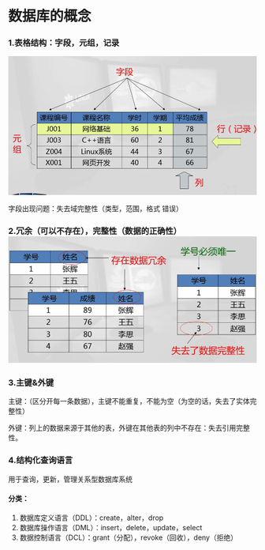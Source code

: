 # 数据库的概念  

### 1.表格结构：字段，元组，记录      

![p1](../img/p1.png)   

字段出现问题：失去域完整性（类型，范围，格式 错误）  

### 2.冗余（可以不存在），完整性（数据的正确性）   ![p2](../img/p2.png)  

### 3.主键&外键    

主键：（区分开每一条数据），主键不能重复，不能为空（为空的话，失去了实体完整性）  

外键：列上的数据来源于其他的表，外键在其他表的列中不存在：失去引用完整性。  

### 4.结构化查询语言  

用于查询，更新，管理关系型数据库系统  

#### 分类：

1. 数据库定义语言（DDL）：create，alter，drop  
2. 数据库操作语言（DML）：insert，delete，update，select  
3. 数据控制语言（DCL）：grant（分配），revoke（回收），deny（拒绝）  


